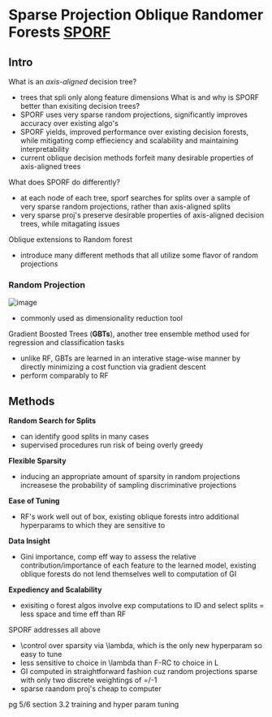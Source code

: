 # Sparse Projection Oblique Randomer Forests [SPORF](https://arxiv.org/pdf/1506.03410.pdf)
## Intro
What is an *axis-aligned* decision tree?
- trees that spli only along feature dimensions
What is and why is SPORF better than exisiting decision trees?
- SPORF uses very sparse random projections, significantly improves accuracy over existing algo's
- SPORF yields, improved performance over existing decision forests, while mitigating comp effieciency and scalability and maintaining interpretability 
- current oblique decision methods forfeit many desirable properties of axis-aligned trees

What does SPORF do differently?
- at each node of each tree, sporf searches for splits over a sample of very sparse random projections, rather than axis-aligned splits
- very sparse proj's preserve desirable properties of axis-aligned decision trees, while mitagating issues

Oblique extensions to Random forest
- introduce many different methods that all utilize some flavor of random projections 

### Random Projection

![image](https://user-images.githubusercontent.com/89429238/135372794-7b1b8328-ddc8-44ac-b4e9-22f555992096.png)

- commonly used as dimensionality reduction tool 

Gradient Boosted Trees (**GBTs**), another tree ensemble method used for regression and classification tasks
- unlike RF, GBTs are learned in an interative stage-wise manner by directly minimizing a cost function via gradient descent
- perform comparably to RF

## Methods
**Random Search for Splits**
- can identify good splits in many cases
- supervised procedures run risk of being overly greedy

**Flexible Sparsity**
- inducing an appropriate amount of sparsity in random projections increasese the probability of sampling discriminative projections

**Ease of Tuning**
- RF's work well out of box, existing oblique forests intro additional hyperparams to which they are sensitive to 

**Data Insight**
- Gini importance, comp eff way to assess the relative contribution/importance of each feature to the learned model, existing oblique forests do not lend themselves well to computation of GI

**Expediency and Scalability** 
- exisiting o forest algos involve exp computations to ID and select splits = less space and time eff than RF 

SPORF addresses all above
- \control over sparsity via \lambda, which is the only new hyperparam so easy to tune
- less sensitive to choice in \lambda than F-RC to choice in L
- GI computed in straightforward fashion cuz random projections sparse with only two discrete weightings of =/-1
- sparse raandom proj's cheap to computer

pg 5/6 section 3.2 training and hyper param tuning 
